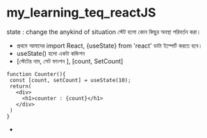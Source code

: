 # my_learning_teq_reactJS
state : change the anykind of situation
স্টেট হলো কোন কিছুর অবস্থা পরিবর্তন করা।

 - প্রথমে আমাদের import React, {useState} from 'react' ডাটা ইম্পোর্ট করতে হবে।
 - useState() হলো একটা কন্ডিশন
 - [স্টেটের নাম, সেট ফাংশন ], [count, SetCount]
 ```
 function Counter(){
  const [count, setCount] = useState(10);
  return(
    <div>
      <h1>counter : {count}</h1>
    </div>
  )
} 
 ```
 - 

